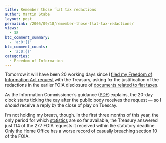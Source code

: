 ```yaml
---
title: Remember those flat tax redactions
author: Martin Stabe
layout: post
permalink: /2005/09/18/remember-those-flat-tax-redactions/
views:
  - 38
btc_comment_summary:
  - 'a:0:{}'
btc_comment_counts:
  - 'a:0:{}'
categories:
  - Freedom of Information
---
```

Tomorrow it will have been 20 working days since I [filed my Freedom of Information Act request][1] with the Treasury, asking for the justification of the redactions in the earlier FOIA disclosure of [documents related to flat taxes][2].

As the Information Commissioner&rsquo;s guidance ([PDF][3]) explains, the 20-day clock starts ticking the day after the public body receives the request &mdash; so I *should* receive a reply by the close of play on Tuesday.

I&rsquo;m not holding my breath, though. In the first three months of this year, the only period for which [statistics][4] are so far available, the Treasury answered just 114 of the 277 FOIA requests it received within the statutory deadline. Only the Home Office has a worse record of casually breaching section 10 of the FOIA.

 [1]: http://www.martinstabe.com/blog/archives/2005/08/flat_taxes_and.php "Martin Stabe: Flat taxes and FOIA, part 3"
 [2]: http://www.hm-treasury.gov.uk/about/information/foi_disclosures/foi_flattaxes.cfm
 [3]: http://www.informationcommissioner.gov.uk/cms/DocumentUploads/AG%2011Time%20for%20compliance.pdf
 [4]: http://www.foi.gov.uk/statsjan-mar05.htm